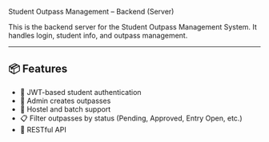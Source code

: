 Student Outpass Management – Backend (Server)

This is the backend server for the Student Outpass Management System. It handles login, student info, and outpass management.

---

## 📦 Features

- 🔐 JWT-based student authentication
- 🧑 Admin creates outpasses
- 🏢 Hostel and batch support
- 📋 Filter outpasses by status (Pending, Approved, Entry Open, etc.)
- 📡 RESTful API
